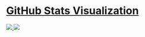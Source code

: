 # [GitHub Stats Visualization](https://github.com/okandavut/github-stats)

<a href="https://github.com/okandavut/github-stats">

![](https://github.com/okandavut/github-stats/blob/master/generated/overview.svg)
![](https://github.com/okandavut/github-stats/blob/master/generated/languages.svg)

</a>

